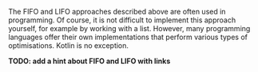 The FIFO and LIFO approaches described above are often used in programming. 
Of course, it is not difficult to implement this approach yourself, 
for example by working with a list. However, many programming languages offer their own 
implementations that perform various types of optimisations. 
Kotlin is no exception.



**TODO: add a hint about FIFO and LIFO with links**